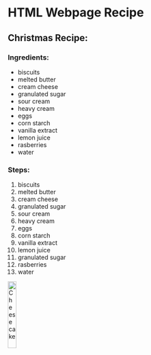 <h1> HTML Webpage Recipe </h1>
<h2> Christmas Recipe: </h2>



<h3> Ingredients: </h3>

<ul> 
  <li> biscuits </li>
  <li> melted butter </li>
  <li> cream cheese </li>
  <li> granulated sugar </li>
  <li> sour cream </li>
  <li> heavy cream </li> 
  <li> eggs </li>
  <li> corn starch </li>
  <li> vanilla extract </li>
  <li> lemon juice </li>
  <li> rasberries </li>
  <li> water </li>
</ul>

<h3> Steps: </h3>

<ol>
<li> biscuits </li>
  <li> melted butter </li>
  <li> cream cheese </li>
  <li> granulated sugar </li>
  <li> sour cream </li>
  <li> heavy cream </li> 
  <li> eggs </li>
  <li> corn starch </li>
  <li> vanilla extract </li>
  <li> lemon juice </li>
  <li> granulated sugar </li>
  <li> rasberries </li>
  <li> water </li>
</ol>
<img
src="https://thefirstyearblog.com/wp-content/uploads/2017/07/Classic-Cheesecake-14B-600x903.jpg"
                                   title="Cheesecake"
                                   width="20%"
                                   height="20%" />
